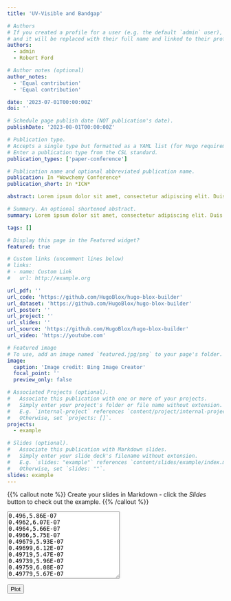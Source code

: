 ```yaml
---
title: 'UV-Visible and Bandgap'

# Authors
# If you created a profile for a user (e.g. the default `admin` user), write the username (folder name) here
# and it will be replaced with their full name and linked to their profile.
authors:
  - admin
  - Robert Ford

# Author notes (optional)
author_notes:
  - 'Equal contribution'
  - 'Equal contribution'

date: '2023-07-01T00:00:00Z'
doi: ''

# Schedule page publish date (NOT publication's date).
publishDate: '2023-08-01T00:00:00Z'

# Publication type.
# Accepts a single type but formatted as a YAML list (for Hugo requirements).
# Enter a publication type from the CSL standard.
publication_types: ['paper-conference']

# Publication name and optional abbreviated publication name.
publication: In *Wowchemy Conference*
publication_short: In *ICW*

abstract: Lorem ipsum dolor sit amet, consectetur adipiscing elit. Duis posuere tellus ac convallis placerat. Proin tincidunt magna sed ex sollicitudin condimentum. Sed ac faucibus dolor, scelerisque sollicitudin nisi. Cras purus urna, suscipit quis sapien eu, pulvinar tempor diam. Quisque risus orci, mollis id ante sit amet, gravida egestas nisl. Sed ac tempus magna. Proin in dui enim. Donec condimentum, sem id dapibus fringilla, tellus enim condimentum arcu, nec volutpat est felis vel metus. Vestibulum sit amet erat at nulla eleifend gravida.

# Summary. An optional shortened abstract.
summary: Lorem ipsum dolor sit amet, consectetur adipiscing elit. Duis posuere tellus ac convallis placerat. Proin tincidunt magna sed ex sollicitudin condimentum.

tags: []

# Display this page in the Featured widget?
featured: true

# Custom links (uncomment lines below)
# links:
# - name: Custom Link
#   url: http://example.org

url_pdf: ''
url_code: 'https://github.com/HugoBlox/hugo-blox-builder'
url_dataset: 'https://github.com/HugoBlox/hugo-blox-builder'
url_poster: ''
url_project: ''
url_slides: ''
url_source: 'https://github.com/HugoBlox/hugo-blox-builder'
url_video: 'https://youtube.com'

# Featured image
# To use, add an image named `featured.jpg/png` to your page's folder.
image:
  caption: 'Image credit: Bing Image Creator'
  focal_point: ''
  preview_only: false

# Associated Projects (optional).
#   Associate this publication with one or more of your projects.
#   Simply enter your project's folder or file name without extension.
#   E.g. `internal-project` references `content/project/internal-project/index.md`.
#   Otherwise, set `projects: []`.
projects:
  - example

# Slides (optional).
#   Associate this publication with Markdown slides.
#   Simply enter your slide deck's filename without extension.
#   E.g. `slides: "example"` references `content/slides/example/index.md`.
#   Otherwise, set `slides: ""`.
slides: example
---
```

<script src="https://cdn.jsdelivr.net/npm/chart.js"></script>

{{% callout note %}}
Create your slides in Markdown - click the _Slides_ button to check out the example.
{{% /callout %}}

<textarea id="dataInput" rows="10" cols="30">
0.496,5.86E-07
0.4962,6.07E-07
0.4964,5.66E-07
0.4966,5.75E-07
0.49679,5.93E-07
0.49699,6.12E-07
0.49719,5.47E-07
0.49739,5.96E-07
0.49759,6.08E-07
0.49779,5.67E-07
0.49799,5.44E-07
0.49819,5.93E-07
0.49839,6.07E-07
0.49859,5.70E-07
0.49879,5.79E-07
0.49899,6.32E-07
0.49919,6.03E-07
0.4994,5.47E-07
0.4996,5.84E-07
0.4998,6.45E-07
0.5,5.70E-07
0.5002,5.59E-07
0.5004,6.14E-07
0.50061,6.45E-07
0.50081,5.68E-07
0.50101,5.76E-07
0.50121,6.58E-07
0.50142,6.58E-07
0.50162,6.06E-07
0.50182,6.34E-07
0.50202,7.37E-07
0.50223,6.72E-07
0.50243,5.93E-07
0.50263,6.84E-07
0.50284,7.17E-07
0.50304,6.21E-07
0.50325,6.34E-07
0.50345,7.53E-07
0.50366,7.76E-07
0.50386,7.30E-07
0.50407,8.33E-07
0.50427,1.04E-06
0.50448,1.07E-06
0.50468,1.09E-06
0.50489,1.14E-06
0.50509,1.21E-06
0.5053,1.14E-06
0.5055,1.05E-06
0.50571,1.08E-06
0.50592,1.08E-06
0.50612,9.33E-07
0.50633,8.33E-07
0.50654,7.97E-07
0.50674,6.99E-07
0.50695,6.31E-07
0.50716,5.90E-07
0.50736,5.87E-07
0.50757,4.54E-07
0.50778,5.68E-07
0.50799,6.10E-07
0.5082,5.56E-07
0.50841,4.57E-07
0.50861,5.77E-07
0.50882,6.60E-07
0.50903,5.49E-07
0.50924,4.23E-07
0.50945,6.24E-07
0.50966,5.15E-07
0.50987,4.37E-07
0.51008,3.81E-07
0.51029,4.96E-07
0.5105,5.24E-07
0.51071,4.88E-07
0.51092,5.65E-07
0.51113,6.70E-07
0.51134,6.57E-07
0.51155,8.16E-07
0.51176,8.34E-07
0.51197,9.10E-07
0.51219,7.72E-07
0.5124,7.90E-07
0.51261,8.91E-07
0.51282,8.95E-07
0.51303,9.88E-07
0.51325,9.74E-07
0.51346,1.07E-06
0.51367,1.13E-06
0.51388,1.22E-06
0.5141,1.29E-06
0.51431,1.30E-06
0.51452,1.37E-06
0.51474,1.44E-06
0.51495,1.65E-06
0.51516,1.78E-06
0.51538,1.72E-06
0.51559,1.58E-06
0.51581,1.86E-06
0.51602,1.84E-06
0.51624,1.96E-06
0.51645,1.86E-06
0.51667,2.17E-06
0.51688,1.94E-06
0.5171,2.19E-06
0.51731,2.58E-06
0.51753,2.38E-06
0.51775,2.47E-06
0.51796,2.61E-06
0.51818,2.86E-06
0.51839,2.87E-06
0.51861,3.18E-06
0.51883,3.11E-06
0.51905,3.14E-06
0.51926,3.31E-06
0.51948,3.65E-06
0.5197,3.61E-06
0.51992,3.84E-06
0.52013,3.92E-06
0.52035,3.98E-06
0.52057,4.20E-06
0.52079,4.33E-06
0.52101,4.44E-06
0.52123,4.58E-06
0.52145,4.55E-06
0.52167,4.88E-06
0.52189,5.01E-06
0.52211,5.26E-06
0.52233,5.23E-06
0.52255,5.29E-06
0.52277,5.70E-06
0.52299,5.84E-06
0.52321,5.75E-06
0.52343,5.91E-06
0.52365,6.21E-06
0.52387,6.36E-06
0.52409,6.25E-06
0.52431,6.81E-06
0.52453,6.98E-06
0.52476,6.78E-06
0.52498,6.88E-06
0.5252,7.47E-06
0.52542,7.32E-06
0.52565,7.18E-06
0.52587,7.44E-06
0.52609,8.05E-06
0.52632,7.77E-06
0.52654,7.82E-06
0.52676,8.31E-06
0.52699,8.51E-06
0.52721,7.90E-06
0.52744,8.32E-06
0.52766,8.86E-06
0.52788,8.78E-06
0.52811,8.21E-06
0.52833,9.09E-06
0.52856,9.39E-06
0.52878,8.50E-06
0.52901,8.97E-06
0.52924,9.42E-06
0.52946,9.32E-06
0.52969,8.51E-06
0.52991,9.45E-06
0.53014,9.93E-06
0.53037,8.88E-06
0.53059,9.11E-06
0.53082,9.92E-06
0.53105,9.52E-06
0.53128,8.79E-06
0.5315,9.77E-06
0.53173,9.85E-06
0.53196,8.93E-06
0.53219,9.21E-06
0.53242,9.90E-06
0.53265,9.13E-06
0.53287,8.89E-06
0.5331,9.37E-06
0.53333,9.27E-06
0.53356,8.77E-06
0.53379,8.89E-06
0.53402,9.17E-06
0.53425,8.54E-06
0.53448,8.37E-06
0.53471,8.73E-06
0.53494,8.47E-06
0.53517,7.94E-06
0.53541,8.45E-06
0.53564,8.33E-06
0.53587,7.45E-06
0.5361,7.37E-06
0.53633,7.70E-06
0.53656,6.90E-06
0.5368,6.85E-06
0.53703,6.94E-06
0.53726,6.59E-06
0.53749,5.76E-06
0.53773,5.97E-06
0.53796,5.47E-06
0.53819,4.77E-06
0.53843,4.95E-06
0.53866,4.56E-06
0.5389,4.08E-06
0.53913,3.65E-06
0.53936,3.21E-06
0.5396,2.66E-06
0.53983,2.25E-06
0.54007,1.87E-06
0.54031,1.95E-06
0.54054,1.70E-06
0.54078,1.05E-06
0.54101,1.17E-06
0.54125,8.82E-07
0.54148,6.18E-07
0.54172,5.62E-07
0.54196,2.71E-07
0.5422,3.09E-07
0.54243,1.67E-07
0.54267,6.23E-08
0.54291,4.20E-08
0.54314,2.77E-08
0.54338,1.14E-08
0.54362,1.46E-08
0.54386,2.26E-08
0.5441,3.53E-08
0.54434,1.07E-07
0.54458,3.47E-07
0.54482,5.60E-07
0.54505,7.39E-07
0.54529,9.33E-07
0.54553,1.12E-06
0.54577,1.04E-06
0.54601,8.79E-07
0.54626,7.87E-07
0.5465,7.77E-07
0.54674,7.67E-07
0.54698,6.69E-07
0.54722,7.51E-07
0.54746,7.70E-07
0.5477,7.12E-07
0.54795,7.46E-07
0.54819,7.90E-07
0.54843,7.80E-07
0.54867,7.85E-07
0.54892,7.75E-07
0.54916,8.19E-07
0.5494,8.06E-07
0.54965,7.95E-07
0.54989,8.23E-07
0.55013,8.22E-07
0.55038,8.28E-07
0.55062,8.52E-07
0.55087,9.53E-07
0.55111,9.59E-07
0.55136,8.89E-07
0.5516,9.31E-07
0.55185,9.63E-07
0.55209,9.83E-07
0.55234,9.77E-07
0.55258,9.60E-07
0.55283,9.54E-07
0.55308,9.04E-07
0.55332,7.15E-07
0.55357,7.00E-07
0.55382,7.93E-07
0.55407,7.07E-07
0.55431,6.14E-07
0.55456,7.76E-07
0.55481,8.10E-07
0.55506,8.36E-07
0.55531,8.07E-07
0.55556,8.22E-07
0.5558,1.03E-06
0.55605,1.06E-06
0.5563,1.11E-06
0.55655,1.15E-06
0.5568,1.36E-06
0.55705,1.40E-06
0.5573,1.49E-06
0.55755,1.61E-06
0.5578,1.76E-06
0.55806,1.78E-06
0.55831,2.00E-06
0.55856,1.91E-06
0.55881,2.15E-06
0.55906,2.30E-06
0.55931,2.40E-06
0.55957,2.43E-06
0.55982,2.68E-06
0.56007,2.84E-06
0.56033,2.48E-06
0.56058,2.89E-06
0.56083,3.04E-06
0.56109,2.74E-06
0.56134,2.95E-06
0.56159,3.03E-06
0.56185,2.82E-06
0.5621,2.97E-06
0.56236,3.15E-06
0.56261,2.66E-06
0.56287,2.95E-06
0.56312,2.75E-06
0.56338,2.46E-06
0.56364,2.44E-06
0.56389,2.15E-06
0.56415,1.81E-06
0.56441,1.55E-06
0.56466,1.30E-06
0.56492,8.01E-07
0.56518,8.78E-07
0.56544,6.17E-07
0.56569,3.82E-07
0.56595,1.97E-07
0.56621,1.05E-07
0.56647,6.04E-08
0.56673,1.25E-09
0.56699,6.32E-09
0.56725,0
0.56751,3.48E-09
0.56777,1.24E-07
0.56803,2.37E-07
0.56829,1.24E-07
0.56855,2.77E-07
0.56881,5.63E-07
0.56907,1.48E-07
0.56933,2.51E-07
0.56959,2.98E-07
0.56985,2.71E-07
0.57011,9.92E-08
0.57038,5.64E-08
0.57064,1.96E-08
0.5709,1.28E-08
0.57117,7.19E-08
0.57143,6.09E-08
0.57169,1.41E-07
0.57196,1.72E-07
0.57222,2.68E-07
0.57248,2.98E-07
0.57275,2.36E-07
0.57301,4.26E-07
0.57328,3.16E-07
0.57354,4.12E-07
0.57381,3.04E-07
0.57407,3.71E-07
0.57434,3.48E-07
0.57461,3.07E-07
0.57487,4.20E-07
0.57514,4.14E-07
0.57541,3.22E-07
0.57567,3.84E-07
0.57594,4.57E-07
0.57621,4.11E-07
0.57648,3.86E-07
0.57674,4.29E-07
0.57701,4.44E-07
0.57728,4.49E-07
0.57755,4.01E-07
0.57782,4.73E-07
0.57809,5.31E-07
0.57836,4.67E-07
0.57863,4.27E-07
0.5789,5.09E-07
0.57917,5.05E-07
0.57944,4.29E-07
0.57971,4.85E-07
0.57998,5.92E-07
0.58025,4.46E-07
0.58052,5.79E-07
0.5808,4.80E-07
0.58107,5.83E-07
0.58134,4.99E-07
0.58161,4.25E-07
0.58189,5.13E-07
0.58216,4.97E-07
0.58243,5.61E-07
0.58271,5.14E-07
0.58298,6.83E-07
0.58325,4.91E-07
0.58353,5.87E-07
0.5838,6.31E-07
0.58408,6.85E-07
0.58435,6.31E-07
0.58463,6.76E-07
0.58491,6.67E-07
0.58518,7.10E-07
0.58546,6.32E-07
0.58573,6.55E-07
0.58601,7.58E-07
0.58629,7.19E-07
0.58657,6.43E-07
0.58684,7.54E-07
0.58712,7.97E-07
0.5874,7.11E-07
0.58768,8.19E-07
0.58796,7.12E-07
0.58824,7.90E-07
0.58851,7.53E-07
0.58879,9.19E-07
0.58907,6.73E-07
0.58935,9.71E-07
0.58963,8.01E-07
0.58991,8.66E-07
0.5902,9.41E-07
0.59048,8.68E-07
0.59076,9.57E-07
0.59104,8.44E-07
0.59132,8.95E-07
0.5916,8.66E-07
0.59189,9.22E-07
0.59217,9.36E-07
0.59245,9.49E-07
0.59273,8.98E-07
0.59302,9.12E-07
0.5933,1.01E-06
0.59359,9.42E-07
0.59387,9.54E-07
0.59415,1.01E-06
0.59444,9.73E-07
0.59472,9.84E-07
0.59501,9.64E-07
0.5953,9.81E-07
0.59558,1.03E-06
0.59587,9.62E-07
0.59615,1.07E-06
0.59644,1.12E-06
0.59673,1.10E-06
0.59701,1.11E-06
0.5973,1.07E-06
0.59759,1.08E-06
0.59788,1.20E-06
0.59817,1.18E-06
0.59846,1.08E-06
0.59874,1.17E-06
0.59903,1.05E-06
0.59932,1.16E-06
0.59961,1.22E-06
0.5999,1.17E-06
0.60019,1.31E-06
0.60048,1.34E-06
0.60078,1.16E-06
0.60107,1.36E-06
0.60136,1.33E-06
0.60165,1.29E-06
0.60194,1.41E-06
0.60223,1.37E-06
0.60253,1.33E-06
0.60282,1.35E-06
0.60311,1.33E-06
0.60341,1.44E-06
0.6037,1.40E-06
0.60399,1.36E-06
0.60429,1.47E-06
0.60458,1.44E-06
0.60488,1.39E-06
0.60517,1.49E-06
0.60547,1.39E-06
0.60576,1.52E-06
0.60606,1.48E-06
0.60636,1.40E-06
0.60665,1.63E-06
0.60695,1.42E-06
0.60725,1.49E-06
0.60755,1.65E-06
0.60784,1.54E-06
0.60814,1.62E-06
0.60844,1.45E-06
0.60874,1.61E-06
0.60904,1.71E-06
0.60934,1.40E-06
0.60964,1.60E-06
0.60994,1.79E-06
0.61024,1.72E-06
0.61054,1.86E-06
0.61084,1.68E-06
0.61114,1.71E-06
0.61144,1.89E-06
0.61174,1.61E-06
0.61204,1.83E-06
0.61235,1.95E-06
0.61265,1.75E-06
0.61295,1.94E-06
0.61325,1.89E-06
0.61356,1.97E-06
0.61386,1.94E-06
0.61417,1.86E-06
0.61447,2.10E-06
0.61477,1.92E-06
0.61508,1.89E-06
0.61538,2.15E-06
0.61569,2.00E-06
0.616,1.99E-06
0.6163,2.10E-06
0.61661,2.15E-06
0.61692,2.43E-06
0.61722,1.76E-06
0.61753,2.27E-06
0.61784,2.00E-06
0.61815,2.23E-06
0.61845,1.89E-06
0.61876,2.01E-06
0.61907,2.22E-06
0.61938,2.34E-06
0.61969,2.06E-06
0.62,2.18E-06
0.62031,2.59E-06
0.62062,3.23E-06
0.62093,3.07E-06
0.62124,3.15E-06
0.62155,3.40E-06
0.62187,3.44E-06
0.62218,3.06E-06
0.62249,3.43E-06
0.6228,3.48E-06
0.62312,3.36E-06
0.62343,3.32E-06
0.62374,3.39E-06
0.62406,3.67E-06
0.62437,3.18E-06
0.62469,3.51E-06
0.625,3.61E-06
0.62532,3.31E-06
0.62563,3.42E-06
0.62595,3.67E-06
0.62626,3.69E-06
0.62658,3.63E-06
0.6269,3.64E-06
0.62721,3.76E-06
0.62753,3.78E-06
0.62785,3.84E-06
0.62817,3.62E-06
0.62848,3.71E-06
0.6288,3.78E-06
0.62912,3.65E-06
0.62944,3.78E-06
0.62976,3.85E-06
0.63008,3.66E-06
0.6304,3.69E-06
0.63072,3.76E-06
0.63104,3.96E-06
0.63136,3.63E-06
0.63169,3.82E-06
0.63201,3.86E-06
0.63233,4.08E-06
0.63265,4.07E-06
0.63298,3.96E-06
0.6333,4.47E-06
0.63362,3.72E-06
0.63395,3.71E-06
0.63427,4.16E-06
0.6346,4.12E-06
0.63492,3.74E-06
0.63525,4.18E-06
0.63557,3.78E-06
0.6359,4.05E-06
0.63622,3.44E-06
0.63655,3.63E-06
0.63688,3.85E-06
0.6372,3.88E-06
0.63753,3.53E-06
0.63786,3.43E-06
0.63819,3.93E-06
0.63852,3.39E-06
0.63885,3.39E-06
0.63918,3.27E-06
0.6395,2.79E-06
0.63983,3.28E-06
0.64017,3.24E-06
0.6405,2.98E-06
0.64083,3.25E-06
0.64116,3.72E-06
0.64149,3.36E-06
0.64182,2.61E-06
0.64215,2.88E-06
0.64249,3.53E-06
0.64282,3.78E-06
0.64315,3.95E-06
0.64349,3.63E-06
0.64382,3.13E-06
0.64416,2.90E-06
0.64449,2.69E-06
0.64483,2.57E-06
0.64516,2.97E-06
0.6455,3.09E-06
0.64583,3.50E-06
0.64617,2.96E-06
0.64651,2.18E-06
0.64684,1.85E-06
0.64718,1.97E-06
0.64752,1.71E-06
0.64786,2.04E-06
0.6482,1.99E-06
0.64854,1.69E-06
0.64887,1.67E-06
0.64921,2.21E-06
0.64955,3.42E-06
0.6499,4.03E-06
0.65024,4.21E-06
0.65058,4.66E-06
0.65092,5.18E-06
0.65126,5.48E-06
0.6516,5.63E-06
0.65195,5.21E-06
0.65229,5.14E-06
0.65263,5.94E-06
0.65298,5.61E-06
0.65332,5.79E-06
0.65366,7.25E-06
0.65401,8.25E-06
0.65435,8.27E-06
0.6547,8.08E-06
0.65504,8.11E-06
0.65539,7.94E-06
0.65574,7.21E-06
0.65608,8.53E-06
0.65643,8.09E-06
0.65678,5.64E-06
0.65713,5.11E-06
0.65748,4.60E-06
0.65782,4.19E-06
0.65817,3.34E-06
0.65852,3.34E-06
0.65887,2.65E-06
0.65922,2.24E-06
0.65957,2.46E-06
0.65993,2.42E-06
0.66028,3.01E-06
0.66063,3.87E-06
0.66098,4.60E-06
0.66133,5.56E-06
0.66169,6.09E-06
0.66204,4.78E-06
0.66239,3.68E-06
0.66275,3.55E-06
0.6631,2.78E-06
0.66346,2.66E-06
0.66381,3.46E-06
0.66417,6.33E-06
0.66452,6.94E-06
0.66488,7.07E-06
0.66524,8.77E-06
0.66559,1.23E-05
0.66595,1.17E-05
0.66631,1.17E-05
0.66667,1.07E-05
0.66703,7.11E-06
0.66738,5.11E-06
0.66774,5.41E-06
0.6681,5.31E-06
0.66846,5.90E-06
0.66882,5.89E-06
0.66919,5.23E-06
0.66955,5.05E-06
0.66991,5.32E-06
0.67027,6.72E-06
0.67063,6.47E-06
0.671,4.77E-06
0.67136,4.02E-06
0.67172,4.85E-06
0.67209,6.09E-06
0.67245,7.36E-06
0.67282,8.87E-06
0.67318,8.66E-06
0.67355,8.26E-06
0.67391,9.00E-06
0.67428,9.62E-06
0.67465,1.13E-05
0.67501,9.87E-06
0.67538,7.90E-06
0.67575,8.00E-06
0.67612,9.82E-06
0.67649,1.19E-05
0.67686,1.18E-05
0.67723,1.03E-05
0.6776,1.04E-05
0.67797,9.44E-06
0.67834,1.06E-05
0.67871,1.05E-05
0.67908,9.49E-06
0.67945,8.65E-06
0.67982,9.51E-06
0.6802,1.15E-05
0.68057,1.23E-05
0.68094,1.18E-05
0.68132,1.13E-05
0.68169,1.28E-05
0.68207,1.27E-05
0.68244,1.42E-05
0.68282,1.29E-05
0.6832,1.48E-05
0.68357,1.57E-05
0.68395,1.75E-05
0.68433,1.75E-05
0.6847,1.65E-05
0.68508,1.48E-05
0.68546,1.59E-05
0.68584,1.71E-05
0.68622,1.80E-05
0.6866,1.66E-05
0.68698,1.73E-05
0.68736,1.82E-05
0.68774,1.77E-05
0.68812,1.74E-05
0.68851,1.77E-05
0.68889,1.71E-05
0.68927,1.80E-05
0.68966,1.76E-05
0.69004,1.87E-05
0.69042,1.80E-05
0.69081,1.84E-05
0.69119,1.86E-05
0.69158,1.92E-05
0.69196,1.80E-05
0.69235,1.81E-05
0.69274,1.81E-05
0.69312,1.90E-05
0.69351,1.82E-05
0.6939,1.86E-05
0.69429,1.88E-05
0.69468,1.91E-05
0.69507,1.83E-05
0.69546,1.89E-05
0.69585,1.91E-05
0.69624,1.93E-05
0.69663,1.88E-05
0.69702,1.98E-05
0.69741,1.93E-05
0.69781,1.99E-05
0.6982,1.93E-05
0.69859,2.00E-05
0.69899,1.92E-05
0.69938,2.01E-05
0.69977,1.94E-05
0.70017,2.04E-05
0.70056,1.97E-05
0.70096,2.03E-05
0.70136,2.00E-05
0.70175,2.11E-05
0.70215,2.02E-05
0.70255,2.09E-05
0.70295,2.08E-05
0.70335,2.15E-05
0.70375,2.07E-05
0.70415,2.14E-05
0.70455,2.12E-05
0.70495,2.17E-05
0.70535,2.15E-05
0.70575,2.21E-05
0.70615,2.14E-05
0.70655,2.22E-05
0.70696,2.17E-05
0.70736,2.22E-05
0.70776,2.21E-05
0.70817,2.26E-05
0.70857,2.21E-05
0.70898,2.30E-05
0.70938,2.22E-05
0.70979,2.29E-05
0.71019,2.25E-05
0.7106,2.35E-05
0.71101,2.27E-05
0.71142,2.31E-05
0.71183,2.31E-05
0.71223,2.38E-05
0.71264,2.32E-05
0.71305,2.36E-05
0.71346,2.37E-05
0.71387,2.39E-05
0.71429,2.36E-05
0.7147,2.39E-05
0.71511,2.38E-05
0.71552,2.43E-05
0.71594,2.41E-05
0.71635,2.40E-05
0.71676,2.44E-05
0.71718,2.45E-05
0.71759,2.48E-05
0.71801,2.44E-05
0.71842,2.50E-05
0.71884,2.48E-05
0.71926,2.52E-05
0.71967,2.48E-05
0.72009,2.55E-05
0.72051,2.50E-05
0.72093,2.58E-05
0.72135,2.52E-05
0.72177,2.59E-05
0.72219,2.58E-05
0.72261,2.59E-05
0.72303,2.61E-05
0.72345,2.62E-05
0.72388,2.64E-05
0.7243,2.62E-05
0.72472,2.70E-05
0.72515,2.64E-05
0.72557,2.75E-05
0.726,2.64E-05
0.72642,2.75E-05
0.72685,2.77E-05
0.72727,2.72E-05
0.7277,2.72E-05
0.72813,2.78E-05
0.72855,2.75E-05
0.72898,2.83E-05
0.72941,2.80E-05
0.72984,2.83E-05
0.73027,2.86E-05
0.7307,2.79E-05
0.73113,2.87E-05
0.73156,2.83E-05
0.732,2.88E-05
0.73243,2.79E-05
0.73286,2.90E-05
0.73329,2.92E-05
0.73373,2.88E-05
0.73416,2.89E-05
0.7346,2.75E-05
0.73503,3.09E-05
0.73547,2.78E-05
0.73591,3.00E-05
0.73634,2.98E-05
0.73678,2.99E-05
0.73722,2.99E-05
0.73766,2.89E-05
0.7381,3.17E-05
0.73853,3.01E-05
0.73897,3.01E-05
0.73942,3.17E-05
0.73986,3.11E-05
0.7403,3.03E-05
0.74074,3.05E-05
0.74118,3.10E-05
0.74163,3.13E-05
0.74207,3.08E-05
0.74251,3.19E-05
0.74296,3.21E-05
0.74341,3.14E-05
0.74385,3.23E-05
0.7443,3.22E-05
0.74474,3.31E-05
0.74519,3.25E-05
0.74564,3.27E-05
0.74609,3.33E-05
0.74654,3.29E-05
0.74699,3.28E-05
0.74744,3.32E-05
0.74789,3.41E-05
0.74834,3.32E-05
0.74879,3.30E-05
0.74924,3.40E-05
0.7497,3.43E-05
0.75015,3.37E-05
0.75061,3.35E-05
0.75106,3.46E-05
0.75152,3.44E-05
0.75197,3.43E-05
0.75243,3.40E-05
0.75288,3.52E-05
0.75334,3.49E-05
0.7538,3.42E-05
0.75426,3.48E-05
0.75472,3.59E-05
0.75518,3.51E-05
0.75564,3.51E-05
0.7561,3.54E-05
0.75656,3.63E-05
0.75702,3.49E-05
0.75748,3.56E-05
0.75795,3.69E-05
0.75841,3.60E-05
0.75887,3.60E-05
0.75934,3.63E-05
0.7598,3.71E-05
0.76027,3.69E-05
0.76074,3.64E-05
0.7612,3.74E-05
0.76167,3.76E-05
0.76214,3.72E-05
0.76261,3.73E-05
0.76308,3.80E-05
0.76355,3.76E-05
0.76402,3.77E-05
0.76449,3.79E-05
0.76496,3.87E-05
0.76543,3.82E-05
0.7659,3.78E-05
0.76638,3.85E-05
0.76685,3.91E-05
0.76733,3.83E-05
0.7678,3.86E-05
0.76828,3.91E-05
0.76875,3.92E-05
0.76923,3.90E-05
0.76971,3.89E-05
0.77019,4.02E-05
0.77067,3.97E-05
0.77114,3.88E-05
0.77162,3.98E-05
0.7721,4.04E-05
0.77259,3.93E-05
0.77307,3.92E-05
0.77355,4.03E-05
0.77403,4.08E-05
0.77452,4.03E-05
0.775,4.04E-05
0.77548,4.13E-05
0.77597,4.10E-05
0.77646,4.07E-05
0.77694,4.15E-05
0.77743,4.20E-05
0.77792,4.12E-05
0.77841,4.12E-05
0.77889,4.22E-05
0.77938,4.24E-05
0.77987,4.17E-05
0.78037,4.19E-05
0.78086,4.26E-05
0.78135,4.27E-05
0.78184,4.20E-05
0.78233,4.21E-05
0.78283,4.27E-05
0.78332,4.28E-05
0.78382,4.23E-05
0.78431,4.32E-05
0.78481,4.39E-05
0.78531,4.30E-05
0.7858,4.28E-05
0.7863,4.38E-05
0.7868,4.49E-05
0.7873,4.29E-05
0.7878,4.30E-05
0.7883,4.49E-05
0.7888,4.45E-05
0.78931,4.39E-05
0.78981,4.45E-05
0.79031,4.55E-05
0.79082,4.47E-05
0.79132,4.48E-05
0.79183,4.52E-05
0.79233,4.56E-05
0.79284,4.50E-05
0.79335,4.53E-05
0.79385,4.58E-05
0.79436,4.65E-05
0.79487,4.62E-05
0.79538,4.59E-05
0.79589,4.68E-05
0.7964,4.71E-05
0.79692,4.66E-05
0.79743,4.73E-05
0.79794,4.80E-05
0.79845,4.73E-05
0.79897,4.73E-05
0.79948,4.81E-05
0.8,4.83E-05
0.80052,4.79E-05
0.80103,4.85E-05
0.80155,4.82E-05
0.80207,4.83E-05
0.80259,4.86E-05
0.80311,4.89E-05
0.80363,4.92E-05
0.80415,4.88E-05
0.80467,4.87E-05
0.80519,4.93E-05
0.80572,4.88E-05
0.80624,4.84E-05
0.80677,4.90E-05
0.80729,4.99E-05
0.80782,4.91E-05
0.80834,4.86E-05
0.80887,5.01E-05
0.8094,5.01E-05
0.80993,4.97E-05
0.81046,4.94E-05
0.81099,5.05E-05
0.81152,5.04E-05
0.81205,4.98E-05
0.81258,5.03E-05
0.81311,5.08E-05
0.81365,5.08E-05
0.81418,5.03E-05
0.81472,5.07E-05
0.81525,5.14E-05
0.81579,5.14E-05
0.81633,5.09E-05
0.81686,5.12E-05
0.8174,5.15E-05
0.81794,5.13E-05
0.81848,5.17E-05
0.81902,5.28E-05
0.81956,5.21E-05
0.82011,5.19E-05
0.82065,5.24E-05
0.82119,5.35E-05
0.82174,5.27E-05
0.82228,5.26E-05
0.82283,5.32E-05
0.82337,5.39E-05
0.82392,5.40E-05
0.82447,5.35E-05
0.82502,5.43E-05
0.82557,5.42E-05
0.82612,5.43E-05
0.82667,5.39E-05
0.82722,5.43E-05
0.82777,5.45E-05
0.82832,5.44E-05
0.82888,5.47E-05
0.82943,5.43E-05
0.82999,5.46E-05
0.83054,5.50E-05
0.8311,5.45E-05
0.83166,5.48E-05
0.83221,5.45E-05
0.83277,5.48E-05
0.83333,5.48E-05
0.83389,5.49E-05
0.83445,5.54E-05
0.83502,5.47E-05
0.83558,5.47E-05
0.83614,5.58E-05
0.83671,5.63E-05
0.83727,5.52E-05
0.83784,5.64E-05
0.8384,5.69E-05
0.83897,5.73E-05
0.83954,5.68E-05
0.84011,5.68E-05
0.84068,5.71E-05
0.84125,5.70E-05
0.84182,5.81E-05
0.84239,5.84E-05
0.84296,5.86E-05
0.84354,5.90E-05
0.84411,6.05E-05
0.84469,6.07E-05
0.84526,5.99E-05
0.84584,5.99E-05
0.84642,5.95E-05
0.84699,5.96E-05
0.84757,6.01E-05
0.84815,5.93E-05
0.84873,5.98E-05
0.84932,5.97E-05
0.8499,5.92E-05
0.85048,5.91E-05
0.85106,6.04E-05
0.85165,5.95E-05
0.85223,5.82E-05
0.85282,5.87E-05
0.85341,6.07E-05
0.85399,6.08E-05
0.85458,5.83E-05
0.85517,5.88E-05
0.85576,6.03E-05
0.85635,5.99E-05
0.85695,5.85E-05
0.85754,5.88E-05
0.85813,5.92E-05
0.85873,5.86E-05
0.85932,5.84E-05
0.85992,6.05E-05
0.86051,6.19E-05
0.86111,6.00E-05
0.86171,6.08E-05
0.86231,6.21E-05
0.86291,6.14E-05
0.86351,5.98E-05
0.86411,6.26E-05
0.86471,6.25E-05
0.86532,6.27E-05
0.86592,6.08E-05
0.86653,6.29E-05
0.86713,6.49E-05
0.86774,6.17E-05
0.86835,6.26E-05
0.86896,6.40E-05
0.86957,6.42E-05
0.87018,6.28E-05
0.87079,6.22E-05
0.8714,6.37E-05
0.87201,6.42E-05
0.87262,6.40E-05
0.87324,6.45E-05
0.87385,6.29E-05
0.87447,6.25E-05
0.87509,6.39E-05
0.87571,6.60E-05
0.87633,6.49E-05
0.87694,6.17E-05
0.87757,6.33E-05
0.87819,6.36E-05
0.87881,6.67E-05
0.87943,6.22E-05
0.88006,6.36E-05
0.88068,6.58E-05
0.88131,6.56E-05
0.88193,6.14E-05
0.88256,6.27E-05
0.88319,6.43E-05
0.88382,6.63E-05
0.88445,6.52E-05
0.88508,6.22E-05
0.88571,6.25E-05
0.88635,6.37E-05
0.88698,6.30E-05
0.88762,6.54E-05
0.88825,6.68E-05
0.88889,6.36E-05
0.88953,6.35E-05
0.89017,6.44E-05
0.8908,6.71E-05
0.89145,6.93E-05
0.89209,6.78E-05
0.89273,6.26E-05
0.89337,5.77E-05
0.89402,5.82E-05
0.89466,5.31E-05
0.89531,5.56E-05
0.89595,5.67E-05
0.8966,6.24E-05
0.89725,6.11E-05
0.8979,6.96E-05
0.89855,7.41E-05
0.8992,8.11E-05
0.89985,8.24E-05
0.90051,7.55E-05
0.90116,7.55E-05
0.90182,7.04E-05
0.90247,6.83E-05
0.90313,6.32E-05
0.90379,6.74E-05
0.90445,6.52E-05
0.90511,6.26E-05
0.90577,6.66E-05
0.90643,6.54E-05
0.9071,6.42E-05
0.90776,6.69E-05
0.90842,6.46E-05
0.90909,6.68E-05
0.90976,6.99E-05
0.91043,6.63E-05
0.91109,6.70E-05
0.91176,7.72E-05
0.91244,7.79E-05
0.91311,8.19E-05
0.91378,8.78E-05
0.91445,8.46E-05
0.91513,8.48E-05
0.91581,8.39E-05
0.91648,8.59E-05
0.91716,8.62E-05
0.91784,8.37E-05
0.91852,8.31E-05
0.9192,8.03E-05
0.91988,8.10E-05
0.92056,8.22E-05
0.92125,8.23E-05
0.92193,8.15E-05
0.92262,8.23E-05
0.92331,7.95E-05
0.92399,8.00E-05
0.92468,8.06E-05
0.92537,7.88E-05
0.92606,7.93E-05
0.92676,8.10E-05
0.92745,7.97E-05
0.92814,7.98E-05
0.92884,7.99E-05
0.92954,7.98E-05
0.93023,7.97E-05
0.93093,7.98E-05
0.93163,8.01E-05
0.93233,7.98E-05
0.93303,7.96E-05
0.93373,7.93E-05
0.93444,8.00E-05
0.93514,7.91E-05
0.93585,7.82E-05
0.93656,7.97E-05
0.93726,8.02E-05
0.93797,7.92E-05
0.93868,7.90E-05
0.93939,8.04E-05
0.94011,8.03E-05
0.94082,7.87E-05
0.94153,8.00E-05
0.94225,8.02E-05
0.94297,7.98E-05
0.94368,7.95E-05
0.9444,7.95E-05
0.94512,8.14E-05
0.94584,8.11E-05
0.94656,8.14E-05
0.94729,8.34E-05
0.94801,8.56E-05
0.94874,8.42E-05
0.94946,8.55E-05
0.95019,8.74E-05
0.95092,8.76E-05
0.95165,8.69E-05
0.95238,8.68E-05
0.95311,8.74E-05
0.95385,8.76E-05
0.95458,8.75E-05
0.95532,8.79E-05
0.95605,8.77E-05
0.95679,8.63E-05
0.95753,8.78E-05
0.95827,8.82E-05
0.95901,8.83E-05
0.95975,8.71E-05
0.9605,8.78E-05
0.96124,8.92E-05
0.96199,8.85E-05
0.96273,8.79E-05
0.96348,8.92E-05
0.96423,9.05E-05
0.96498,9.00E-05
0.96573,8.81E-05
0.96648,9.10E-05
0.96724,9.12E-05
0.96799,9.00E-05
0.96875,9.03E-05
0.96951,9.25E-05
0.97027,9.24E-05
0.97103,9.13E-05
0.97179,9.14E-05
0.97255,9.18E-05
0.97331,9.31E-05
0.97408,9.25E-05
0.97484,9.31E-05
0.97561,9.28E-05
0.97638,9.42E-05
0.97715,9.43E-05
0.97792,9.34E-05
0.97869,9.56E-05
0.97946,9.57E-05
0.98024,9.61E-05
0.98101,9.50E-05
0.98179,9.72E-05
0.98257,9.62E-05
0.98335,9.79E-05
0.98413,9.74E-05
0.98491,9.74E-05
0.98569,9.74E-05
0.98648,9.77E-05
0.98726,9.74E-05
0.98805,9.88E-05
0.98884,9.91E-05
0.98962,9.95E-05
0.99042,9.96E-05
0.99121,9.94E-05
0.992,9.94E-05
0.99279,1.00E-04
0.99359,1.01E-04
0.99439,1.00E-04
0.99518,1.01E-04
0.99598,9.97E-05
0.99678,1.01E-04
0.99759,1.01E-04
0.99839,1.01E-04
0.99919,1.02E-04
1,1.02E-04
1.00081,1.01E-04
1.00162,1.02E-04
1.00243,1.02E-04
1.00324,1.03E-04
1.00405,1.03E-04
1.00486,1.02E-04
1.00568,1.04E-04
1.00649,1.05E-04
1.00731,1.03E-04
1.00813,1.04E-04
1.00895,1.06E-04
1.00977,1.05E-04
1.01059,1.05E-04
1.01142,1.06E-04
1.01224,1.06E-04
1.01307,1.06E-04
1.0139,1.06E-04
1.01473,1.06E-04
1.01556,1.08E-04
1.01639,1.09E-04
1.01723,1.08E-04
1.01806,1.08E-04
1.0189,1.11E-04
1.01974,1.10E-04
1.02058,1.09E-04
1.02142,1.10E-04
1.02226,1.11E-04
1.0231,1.11E-04
1.02395,1.10E-04
1.02479,1.12E-04
1.02564,1.11E-04
1.02649,1.12E-04
1.02734,1.12E-04
1.02819,1.12E-04
1.02905,1.12E-04
1.0299,1.13E-04
1.03076,1.13E-04
1.03161,1.12E-04
1.03247,1.15E-04
1.03333,1.14E-04
1.0342,1.13E-04
1.03506,1.17E-04
1.03592,1.16E-04
1.03679,1.15E-04
1.03766,1.17E-04
1.03853,1.18E-04
1.0394,1.15E-04
1.04027,1.18E-04
1.04114,1.18E-04
1.04202,1.19E-04
1.04289,1.17E-04
1.04377,1.18E-04
1.04465,1.21E-04
1.04553,1.20E-04
1.04641,1.19E-04
1.0473,1.20E-04
1.04818,1.23E-04
1.04907,1.20E-04
1.04996,1.20E-04
1.05085,1.22E-04
1.05174,1.24E-04
1.05263,1.21E-04
1.05353,1.22E-04
1.05442,1.23E-04
1.05532,1.24E-04
1.05622,1.20E-04
1.05712,1.23E-04
1.05802,1.25E-04
1.05892,1.24E-04
1.05983,1.22E-04
1.06074,1.25E-04
1.06164,1.27E-04
1.06255,1.24E-04
1.06346,1.23E-04
1.06438,1.26E-04
1.06529,1.26E-04
1.06621,1.24E-04
1.06713,1.26E-04
1.06804,1.28E-04
1.06897,1.28E-04
1.06989,1.27E-04
1.07081,1.27E-04
1.07174,1.29E-04
1.07266,1.29E-04
1.07359,1.27E-04
1.07452,1.29E-04
1.07546,1.32E-04
1.07639,1.31E-04
1.07732,1.29E-04
1.07826,1.32E-04
1.0792,1.33E-04
1.08014,1.32E-04
1.08108,1.32E-04
1.08202,1.34E-04
1.08297,1.33E-04
1.08392,1.33E-04
1.08486,1.37E-04
1.08581,1.37E-04
1.08677,1.36E-04
1.08772,1.31E-04
1.08867,1.32E-04
1.08963,1.34E-04
1.09059,1.32E-04
1.09155,1.33E-04
1.09251,1.35E-04
1.09347,1.36E-04
1.09444,1.36E-04
1.09541,1.38E-04
1.09637,1.39E-04
1.09735,1.39E-04
1.09832,1.34E-04
1.09929,1.36E-04
1.10027,1.36E-04
1.10124,1.36E-04
1.10222,1.37E-04
1.1032,1.38E-04
1.10419,1.39E-04
1.10517,1.37E-04
1.10616,1.41E-04
1.10714,1.43E-04
1.10813,1.44E-04
1.10912,1.43E-04
1.11012,1.45E-04
1.11111,1.47E-04
1.11211,1.44E-04
1.11311,1.45E-04
1.11411,1.47E-04
1.11511,1.47E-04
1.11611,1.46E-04
1.11712,1.46E-04
1.11812,1.47E-04
1.11913,1.48E-04
1.12014,1.45E-04
1.12116,1.47E-04
1.12217,1.48E-04
1.12319,1.48E-04
1.12421,1.47E-04
1.12523,1.48E-04
1.12625,1.51E-04
1.12727,1.49E-04
1.1283,1.48E-04
1.12933,1.48E-04
1.13036,1.51E-04
1.13139,1.49E-04
1.13242,1.48E-04
1.13346,1.51E-04
1.13449,1.50E-04
1.13553,1.48E-04
1.13657,1.51E-04
1.13761,1.52E-04
1.13866,1.50E-04
1.13971,1.51E-04
1.14075,1.52E-04
1.1418,1.54E-04
1.14286,1.51E-04
1.14391,1.54E-04
1.14497,1.53E-04
1.14603,1.54E-04
1.14709,1.54E-04
1.14815,1.56E-04
1.14921,1.55E-04
1.15028,1.56E-04
1.15135,1.57E-04
1.15242,1.58E-04
1.15349,1.56E-04
1.15456,1.57E-04
1.15564,1.58E-04
1.15672,1.58E-04
1.1578,1.58E-04
1.15888,1.58E-04
1.15996,1.59E-04
1.16105,1.59E-04
1.16214,1.59E-04
1.16323,1.60E-04
1.16432,1.59E-04
1.16541,1.59E-04
1.16651,1.60E-04
1.16761,1.60E-04
1.16871,1.59E-04
1.16981,1.60E-04
1.17092,1.61E-04
1.17202,1.59E-04
1.17313,1.60E-04
1.17424,1.60E-04
1.17536,1.59E-04
1.17647,1.61E-04
1.17759,1.61E-04
1.17871,1.61E-04
1.17983,1.61E-04
1.18095,1.63E-04
1.18208,1.61E-04
1.18321,1.63E-04
1.18434,1.62E-04
1.18547,1.62E-04
1.1866,1.62E-04
1.18774,1.62E-04
1.18888,1.62E-04
1.19002,1.63E-04
1.19116,1.63E-04
1.19231,1.65E-04
1.19346,1.63E-04
1.19461,1.64E-04
1.19576,1.64E-04
1.19691,1.63E-04
1.19807,1.63E-04
1.19923,1.63E-04
1.20039,1.65E-04
1.20155,1.64E-04
1.20272,1.63E-04
1.20388,1.64E-04
1.20505,1.64E-04
1.20623,1.62E-04
1.2074,1.61E-04
1.20858,1.62E-04
1.20976,1.63E-04
1.21094,1.61E-04
1.21212,1.61E-04
1.21331,1.64E-04
1.2145,1.61E-04
1.21569,1.61E-04
1.21688,1.61E-04
1.21807,1.60E-04
1.21927,1.59E-04
1.22047,1.59E-04
1.22167,1.59E-04
1.22288,1.61E-04
1.22409,1.57E-04
1.2253,1.58E-04
1.22651,1.60E-04
1.22772,1.58E-04
1.22894,1.55E-04
1.23016,1.56E-04
1.23138,1.59E-04
1.2326,1.57E-04
1.23383,1.55E-04
1.23506,1.55E-04
1.23629,1.54E-04
1.23752,1.53E-04
1.23876,1.57E-04
1.24,1.55E-04
1.24124,1.54E-04
1.24248,1.53E-04
1.24373,1.50E-04
1.24498,1.55E-04
1.24623,1.55E-04
1.24748,1.50E-04
1.24874,1.50E-04
1.25,1.53E-04
1.25126,1.47E-04
1.25253,1.49E-04
1.25379,1.50E-04
1.25506,1.50E-04
1.25633,1.44E-04
1.25761,1.43E-04
1.25888,1.47E-04
1.26016,1.45E-04
1.26144,1.43E-04
1.26273,1.44E-04
1.26402,1.45E-04
1.26531,1.43E-04
1.2666,1.37E-04
1.26789,1.44E-04
1.26919,1.42E-04
1.27049,1.40E-04
1.27179,1.38E-04
1.2731,1.37E-04
1.27441,1.37E-04
1.27572,1.35E-04
1.27703,1.33E-04
1.27835,1.34E-04
1.27967,1.31E-04
1.28099,1.27E-04
1.28232,1.26E-04
1.28364,1.29E-04
1.28497,1.26E-04
1.28631,1.21E-04
1.28764,1.19E-04
1.28898,1.23E-04
1.29032,1.19E-04
1.29167,1.18E-04
1.29301,1.12E-04
1.29436,1.17E-04
1.29572,1.15E-04
1.29707,1.13E-04
1.29843,1.07E-04
1.29979,1.08E-04
1.30115,1.04E-04
1.30252,1.03E-04
1.30389,1.01E-04
1.30526,1.00E-04
1.30664,9.75E-05
1.30802,9.73E-05
1.3094,9.17E-05
1.31078,9.31E-05
1.31217,9.40E-05
1.31356,8.29E-05
1.31495,8.86E-05
1.31635,8.10E-05
1.31775,7.94E-05
1.31915,7.90E-05
1.32055,7.60E-05
1.32196,7.53E-05
1.32337,7.17E-05
1.32479,7.09E-05
1.3262,6.59E-05
1.32762,6.45E-05
1.32905,6.11E-05
1.33047,6.04E-05
1.3319,5.51E-05
1.33333,5.41E-05
1.33477,5.42E-05
1.33621,4.69E-05
1.33765,5.10E-05
1.33909,4.73E-05
1.34054,4.53E-05
1.34199,4.39E-05
1.34345,3.92E-05
1.3449,4.32E-05
1.34636,4.21E-05
1.34783,3.97E-05
1.34929,3.91E-05
1.35076,3.12E-05
1.35224,3.32E-05
1.35371,3.04E-05
1.35519,3.34E-05
1.35667,2.98E-05
1.35816,3.12E-05
1.35965,3.10E-05
1.36114,3.45E-05
1.36264,3.87E-05
1.36414,4.48E-05
1.36564,5.26E-05
1.36714,6.29E-05
1.36865,6.58E-05
1.37017,6.95E-05
1.37168,6.98E-05
1.3732,6.83E-05
1.37472,6.74E-05
1.37625,6.51E-05
1.37778,6.64E-05
1.37931,6.63E-05
1.38085,2.51E-04
1.38239,1.96E-04
1.38393,2.05E-04
1.38547,3.22E-04
1.38702,2.70E-04
1.38858,3.08E-04
1.39013,2.25E-04
1.39169,3.62E-04
1.39326,3.31E-04
1.39483,2.21E-04
1.3964,3.28E-04
1.39797,3.02E-04
1.39955,3.50E-04
1.40113,2.73E-04
1.40271,1.78E-04
1.4043,3.81E-04
1.4059,2.80E-04
1.40749,2.85E-04
1.40909,3.05E-04
1.41069,2.80E-04
1.4123,2.73E-04
1.41391,3.40E-04
1.41553,3.11E-04
1.41714,3.09E-04
1.41876,2.87E-04
1.42039,3.07E-04
1.42202,3.14E-04
1.42365,2.87E-04
1.42529,3.08E-04
1.42693,3.86E-04
1.42857,3.03E-04
1.43022,2.56E-04
1.43187,3.15E-04
1.43353,3.57E-04
1.43519,3.54E-04
1.43685,3.14E-04
1.43852,3.38E-04
1.44019,3.39E-04
1.44186,3.29E-04
1.44354,3.37E-04
1.44522,3.06E-04
1.44691,3.28E-04
1.4486,3.60E-04
1.45029,3.15E-04
1.45199,3.28E-04
1.45369,3.22E-04
1.4554,3.47E-04
1.45711,3.38E-04
1.45882,3.07E-04
1.46054,3.68E-04
1.46226,3.23E-04
1.46399,3.61E-04
1.46572,3.43E-04
1.46746,3.50E-04
1.46919,3.40E-04
1.47094,3.77E-04
1.47268,3.26E-04
1.47444,3.78E-04
1.47619,3.54E-04
1.47795,3.52E-04
1.47971,3.67E-04
1.48148,3.55E-04
1.48325,3.45E-04
1.48503,3.73E-04
1.48681,3.64E-04
1.4886,3.67E-04
1.49038,3.74E-04
1.49218,3.54E-04
1.49398,3.75E-04
1.49578,3.77E-04
1.49758,3.79E-04
1.4994,3.65E-04
1.50121,3.72E-04
1.50303,3.71E-04
1.50485,3.77E-04
1.50668,3.78E-04
1.50852,3.85E-04
1.51035,3.81E-04
1.5122,3.85E-04
1.51404,3.82E-04
1.51589,4.00E-04
1.51775,3.91E-04
1.51961,3.96E-04
1.52147,3.92E-04
1.52334,4.02E-04
1.52522,3.92E-04
1.52709,3.92E-04
1.52898,4.10E-04
1.53086,4.02E-04
1.53276,4.18E-04
1.53465,4.09E-04
1.53656,4.06E-04
1.53846,4.24E-04
1.54037,4.25E-04
1.54229,4.03E-04
1.54421,4.25E-04
1.54613,4.19E-04
1.54806,4.34E-04
1.55,4.24E-04
1.55194,4.30E-04
1.55388,4.45E-04
1.55583,4.43E-04
1.55779,4.42E-04
1.55975,4.49E-04
1.56171,4.61E-04
1.56368,4.53E-04
1.56566,4.59E-04
1.56764,4.64E-04
1.56962,4.65E-04
1.57161,4.56E-04
1.5736,4.63E-04
1.5756,4.80E-04
1.57761,4.68E-04
1.57962,4.72E-04
1.58163,4.83E-04
1.58365,4.86E-04
1.58568,4.83E-04
1.58771,4.90E-04
1.58974,4.92E-04
1.59178,4.97E-04
1.59383,4.90E-04
1.59588,4.99E-04
1.59794,5.02E-04
1.6,5.13E-04
1.60207,4.99E-04
1.60414,5.09E-04
1.60622,5.21E-04
1.6083,5.29E-04
1.61039,5.17E-04
1.61248,5.27E-04
1.61458,5.36E-04
1.61669,5.34E-04
1.6188,5.33E-04
1.62092,5.54E-04
1.62304,5.56E-04
1.62516,5.48E-04
1.6273,5.51E-04
1.62943,5.65E-04
1.63158,5.63E-04
1.63373,5.57E-04
1.63588,5.82E-04
1.63804,5.84E-04
1.64021,5.83E-04
1.64238,5.74E-04
1.64456,5.88E-04
1.64675,5.98E-04
1.64894,5.94E-04
1.65113,5.92E-04
1.65333,6.01E-04
1.65554,6.07E-04
1.65775,6.11E-04
1.65997,6.06E-04
1.6622,6.24E-04
1.66443,6.17E-04
1.66667,6.21E-04
1.66891,6.27E-04
1.67116,6.36E-04
1.67341,6.35E-04
1.67568,6.40E-04
1.67794,6.49E-04
1.68022,6.57E-04
1.6825,6.50E-04
1.68478,6.53E-04
1.68707,6.65E-04
1.68937,6.64E-04
1.69168,6.69E-04
1.69399,6.78E-04
1.69631,6.86E-04
1.69863,6.91E-04
1.70096,6.98E-04
1.7033,6.98E-04
1.70564,7.00E-04
1.70799,7.04E-04
1.71034,7.19E-04
1.71271,7.18E-04
1.71508,7.19E-04
1.71745,7.28E-04
1.71983,7.28E-04
1.72222,7.41E-04
1.72462,7.43E-04
1.72702,7.42E-04
1.72943,7.53E-04
1.73184,7.54E-04
1.73427,7.54E-04
1.73669,7.52E-04
1.73913,7.63E-04
1.74157,7.65E-04
1.74402,7.61E-04
1.74648,7.74E-04
1.74894,7.82E-04
1.75141,7.73E-04
1.75389,7.81E-04
1.75637,7.80E-04
1.75887,7.95E-04
1.76136,7.92E-04
1.76387,8.02E-04
1.76638,8.07E-04
1.7689,8.14E-04
1.77143,8.18E-04
1.77396,8.18E-04
1.7765,8.25E-04
1.77905,8.34E-04
1.78161,8.31E-04
1.78417,8.42E-04
1.78674,8.51E-04
1.78932,8.50E-04
1.79191,8.51E-04
1.7945,8.69E-04
1.7971,8.69E-04
1.79971,8.63E-04
1.80233,8.74E-04
1.80495,8.82E-04
1.80758,8.89E-04
1.81022,8.91E-04
1.81287,8.94E-04
1.81552,9.06E-04
1.81818,9.14E-04
1.82085,9.17E-04
1.82353,9.19E-04
1.82622,9.26E-04
1.82891,9.27E-04
1.83161,9.29E-04
1.83432,9.44E-04
1.83704,9.51E-04
1.83976,9.45E-04
1.8425,9.63E-04
1.84524,9.71E-04
1.84799,9.74E-04
1.85075,9.77E-04
1.85351,9.89E-04
1.85629,9.99E-04
1.85907,0.001
1.86186,0.00101
1.86466,0.00102
1.86747,0.00102
1.87029,0.00104
1.87311,0.00104
1.87595,0.00104
1.87879,0.00106
1.88164,0.00106
1.8845,0.00106
1.88737,0.00108
1.89024,0.00109
1.89313,0.00109
1.89602,0.0011
1.89893,0.00111
1.90184,0.00112
1.90476,0.00112
1.90769,0.00114
1.91063,0.00114
1.91358,0.00115
1.91654,0.00116
1.9195,0.00116
1.92248,0.00117
1.92547,0.00118
1.92846,0.00119
1.93146,0.00119
1.93448,0.0012
1.9375,0.0012
1.94053,0.00121
1.94357,0.00121
1.94662,0.00122
1.94969,0.00122
1.95276,0.00124
1.95584,0.00124
1.95893,0.00125
1.96203,0.00126
1.96513,0.00127
1.96825,0.00127
1.97138,0.00128
1.97452,0.00129
1.97767,0.00131
1.98083,0.00132
1.984,0.00132
1.98718,0.00133
1.99037,0.00134
1.99357,0.00136
1.99678,0.00136
2,0.00138
2.00323,0.00139
2.00647,0.0014
2.00972,0.00141
2.01299,0.00142
2.01626,0.00143
2.01954,0.00145
2.02284,0.00146
2.02614,0.00147
2.02946,0.00148
2.03279,0.00151
2.03612,0.0015
2.03947,0.00151
2.04283,0.00153
2.0462,0.00154
2.04959,0.00154
2.05298,0.00155
2.05638,0.00158
2.0598,0.00157
2.06323,0.00159
2.06667,0.00161
2.07012,0.00161
2.07358,0.00162
2.07705,0.00163
2.08054,0.00166
2.08403,0.00165
2.08754,0.00167
2.09106,0.00169
2.09459,0.00169
2.09814,0.00172
2.10169,0.00172
2.10526,0.00174
2.10884,0.00177
2.11244,0.00178
2.11604,0.00178
2.11966,0.0018
2.12329,0.00184
2.12693,0.00184
2.13058,0.00187
2.13425,0.00188
2.13793,0.00188
2.14162,0.0019
2.14533,0.00193
2.14905,0.00196
2.15278,0.00196
2.15652,0.00198
2.16028,0.00202
2.16405,0.00204
2.16783,0.00205
2.17163,0.00205
2.17544,0.00209
2.17926,0.00211
2.1831,0.00215
2.18695,0.00216
2.19081,0.00221
2.19469,0.00222
2.19858,0.00223
2.20249,0.00226
2.20641,0.00229
2.21034,0.0023
2.21429,0.00231
2.21825,0.00236
2.22222,0.00238
2.22621,0.00239
2.23022,0.00242
2.23423,0.00244
2.23827,0.00248
2.24231,0.0025
2.24638,0.00251
2.25045,0.00254
2.25455,0.00257
2.25865,0.00258
2.26277,0.00264
2.26691,0.00266
2.27106,0.00266
2.27523,0.00271
2.27941,0.00273
2.28361,0.00276
2.28782,0.00276
2.29205,0.00281
2.2963,0.00285
2.30056,0.00286
2.30483,0.00288
2.30912,0.00292
2.31343,0.00295
2.31776,0.00297
2.3221,0.003
2.32645,0.00304
2.33083,0.00307
2.33522,0.00307
2.33962,0.00311
2.34405,0.00315
2.34848,0.00319
2.35294,0.00321
2.35741,0.00325
2.3619,0.00331
2.36641,0.0033
2.37094,0.00332
2.37548,0.00338
2.38004,0.00344
2.38462,0.00347
2.38921,0.00349
2.39382,0.00355
2.39845,0.00359
2.4031,0.0036
2.40777,0.00364
2.41245,0.00371
2.41715,0.00373
2.42188,0.00378
2.42661,0.00381
2.43137,0.00388
2.43615,0.0039
2.44094,0.00393
2.44576,0.00397
2.45059,0.00405
2.45545,0.00406
2.46032,0.00409
2.46521,0.00417
2.47012,0.00422
2.47505,0.00424
2.48,0.00429
2.48497,0.00435
2.48996,0.00439
2.49497,0.00443
2.5,0.00449
2.50505,0.00455
2.51012,0.00458
2.51521,0.00463
2.52033,0.00473
2.52546,0.00477
2.53061,0.00481
2.53579,0.00488
2.54098,0.00498
2.5462,0.00502
2.55144,0.00504
2.5567,0.0051
2.56198,0.00524
2.56729,0.00527
2.57261,0.00528
2.57796,0.00542
2.58333,0.00547
2.58873,0.00551
2.59414,0.0056
2.59958,0.00566
2.60504,0.00575
2.61053,0.00578
2.61603,0.00589
2.62156,0.00595
2.62712,0.00603
2.6327,0.00608
2.6383,0.00619
2.64392,0.00629
2.64957,0.0063
2.65525,0.00638
2.66094,0.00651
2.66667,0.00661
2.67241,0.00665
2.67819,0.00672
2.68398,0.00684
2.6898,0.00691
2.69565,0.00699
2.70153,0.00707
2.70742,0.00719
2.71335,0.00723
2.7193,0.0073
2.72527,0.00745
2.73128,0.00757
2.73731,0.00762
2.74336,0.00771
2.74945,0.0078
2.75556,0.00792
2.76169,0.00799
2.76786,0.00808
2.77405,0.00827
2.78027,0.00835
2.78652,0.00843
2.79279,0.00863
2.7991,0.00871
2.80543,0.00876
2.81179,0.00888
2.81818,0.00903
2.8246,0.00911
2.83105,0.00923
2.83753,0.00935
2.84404,0.00957
2.85057,0.00965
2.85714,0.00975
2.86374,0.00992
2.87037,0.01009
2.87703,0.01018
2.88372,0.01031
2.89044,0.01047
2.8972,0.01061
2.90398,0.01071
2.9108,0.01084
2.91765,0.01108
2.92453,0.0112
2.93144,0.01123
2.93839,0.01148
2.94537,0.01159
2.95238,0.01175
2.95943,0.01189
2.96651,0.012
2.97362,0.01225
2.98077,0.01244
2.98795,0.01248
2.99517,0.01279
3.00242,0.01285
3.00971,0.01294
3.01703,0.01309
3.02439,0.01331
3.03178,0.01353
3.03922,0.01373
3.04668,0.014
3.05419,0.0143
3.06173,0.01431
3.06931,0.01454
3.07692,0.01473
3.08458,0.01485
3.09227,0.01515
3.1,0.01535
3.10777,0.01578
3.11558,0.01589
3.12343,0.01618
3.13131,0.01646
3.13924,0.01669
3.14721,0.01707
3.15522,0.01732
3.16327,0.01761
3.17136,0.01805
3.17949,0.01833
3.18766,0.01866
3.19588,0.01884
3.20413,0.01937
3.21244,0.01958
3.22078,0.02005
3.22917,0.02055
3.2376,0.02083
3.24607,0.02114
3.25459,0.02153
3.26316,0.02206
3.27177,0.02209
3.28042,0.02273
3.28912,0.02293
3.29787,0.02317
3.30667,0.02354
3.31551,0.02394
3.3244,0.02449
3.33333,0.02499
3.34232,0.0252
3.35135,0.02583
3.36043,0.02647
3.36957,0.02701
3.37875,0.02749
3.38798,0.02827
3.39726,0.02899
3.40659,0.02963
3.41598,0.03027
3.42541,0.03133
3.4349,0.03212
3.44444,0.03278
3.45404,0.03355
3.46369,0.0347
3.47339,0.03541
3.48315,0.03642
3.49296,0.03748
3.50282,0.03866
3.51275,0.03941
3.52273,0.04097
3.53276,0.04215
3.54286,0.04383
3.55301,0.04572
3.56322,0.04714
3.57349,0.0481
3.58382,0.05168
3.5942,0.0524
3.60465,0.05627
3.61516,0.05755
3.62573,0.06168
3.63636,0.06316
3.64706,0.06714
3.65782,0.07074
3.66864,0.07302
3.67953,0.07783
3.69048,0.08161
3.70149,0.08451
3.71257,0.08966
3.72372,0.09385
3.73494,0.09975
3.74622,0.10481
3.75758,0.11009
3.769,0.11906
3.78049,0.12396
3.79205,0.13131
3.80368,0.14032
3.81538,0.14895
3.82716,0.15875
3.83901,0.16898
3.85093,0.18022
3.86293,0.19194
3.875,0.20465
3.88715,0.21778
3.89937,0.23341
3.91167,0.24631
3.92405,0.26184
3.93651,0.28283
3.94904,0.29888
3.96166,0.31707
3.97436,0.33935
3.98714,0.35738
4,0.3768
4.01294,0.39953
4.02597,0.41842
4.03909,0.43885
4.05229,0.46213
4.06557,0.48346
4.07895,0.50448
4.09241,0.52861
4.10596,0.54538
4.1196,0.56905
4.13333,0.58967
4.14716,0.60683
4.16107,0.62699
4.17508,0.64508
4.18919,0.66231
4.20339,0.67706
4.21769,0.69407
4.23208,0.71086
4.24658,0.72426
4.26117,0.73469
4.27586,0.74868
4.29066,0.75893
4.30556,0.76867
4.32056,0.77831
4.33566,0.78556
4.35088,0.79547
4.3662,0.80449
4.38163,0.81156
4.39716,0.81837
4.41281,0.82504
4.42857,0.83728
4.44444,0.83936
4.46043,0.84289
4.47653,0.85112
4.49275,0.85863
4.50909,0.86144
4.52555,0.86903
4.54212,0.87695
4.55882,0.88281
4.57565,0.88796
4.59259,0.89691
4.60967,0.90219
4.62687,0.90973
4.64419,0.91538
4.66165,0.92484
4.67925,0.92831
4.69697,0.93333
4.71483,0.93993
4.73282,0.94834
4.75096,0.95439
4.76923,0.95586
4.78764,0.96351
4.8062,0.96747
4.8249,0.96822
4.84375,0.97567
4.86275,0.98254
4.88189,0.98407
4.90119,0.98968
4.92063,0.9909
4.94024,0.99383
4.96,1
</textarea>
<button onclick="drawLineChart()">Plot</button>

<canvas id="myLineChart" width="50%" height="20%"></canvas>

<script>
// script.js 파일
let myLineChart; // 차트 객체를 저장할 전역 변수

function drawLineChart() {

    if (myLineChart) {
        myLineChart.destroy();
    }

    const inputData = document.getElementById('dataInput').value.trim();
    const rows = inputData.split('\n');
    const columns = rows.map(row => row.split(','));

    const labels = columns.map(column => column[0]);
    const data = columns.map(column => parseFloat(column[1]));

    const maxData = Math.max(...data);
    const maxY = Math.ceil(maxData * 1.2);

    const maxX = labels[labels.length - 1] + 1;

    const ctx = document.getElementById('myLineChart').getContext('2d');
    myLineChart = new Chart(ctx, {
        type: 'line',
        data: {
            labels: labels,
            datasets: [{
                data: data,
                fill: false,
                borderColor: 'rgba(75, 192, 192, 1)',
                borderWidth: 2
            }]
        },
        options: {
            scales: {
                x: {
                    type: 'linear',
                    position: 'bottom',
                    min: 0,
                    max: maxX
                },
                y: {
                    beginAtZero: true,
                    max: maxY
                }
            }
        }
    });
}

function plotNewData() {
    document.getElementById('dataInput').value = "";
    drawLineChart();
}

</script>
